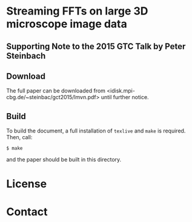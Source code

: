 # Streaming FFTs on large 3D microscope image data

## Supporting Note to the 2015 GTC Talk by Peter Steinbach

## Download

The full paper can be downloaded from <idisk.mpi-cbg.de/~steinbac/gct2015/lmvn.pdf> until further notice.

## Build

To build the document, a full installation of `texlive` and `make` is required. Then, call:

```
$ make
```

and the paper should be built in this directory.

# License

# Contact
